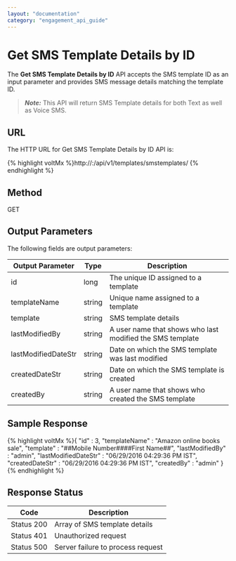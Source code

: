 ```yaml
---
layout: "documentation"
category: "engagement_api_guide"
---
```


# Get SMS Template Details by ID

The **Get SMS Template Details by ID** API accepts the SMS template ID as an input parameter and provides SMS message details matching the template ID.

> **_Note:_** This API will return SMS Template details for both Text as well as Voice SMS.

## URL

The HTTP URL for Get SMS Template Details by ID API is:

{% highlight voltMx %}http://<host>:<port>/api/v1/templates/smstemplates/<id>
{% endhighlight %}

## Method

GET

## Output Parameters

The following fields are output parameters:

| Output Parameter    | Type   | Description                                               |
| ------------------- | ------ | --------------------------------------------------------- |
| id                  | long   | The unique ID assigned to a template                      |
| templateName        | string | Unique name assigned to a template                        |
| template            | string | SMS template details                                      |
| lastModifiedBy      | string | A user name that shows who last modified the SMS template |
| lastModifiedDateStr | string | Date on which the SMS template was last modified          |
| createdDateStr      | string | Date on which the SMS template is created                 |
| createdBy           | string | A user name that shows who created the SMS template       |

## Sample Response

{% highlight voltMx %}{
"id" : 3,
"templateName" : "Amazon online books sale",
"template" : "##Mobile Number####First Name##",
"lastModifiedBy" : "admin",
"lastModifiedDateStr" : "06/29/2016 04:29:36 PM IST",
"createdDateStr" : "06/29/2016 04:29:36 PM IST",
"createdBy" : "admin"
}
{% endhighlight %}

## Response Status

| Code       | Description                       |
| ---------- | --------------------------------- |
| Status 200 | Array of SMS template details     |
| Status 401 | Unauthorized request              |
| Status 500 | Server failure to process request |
